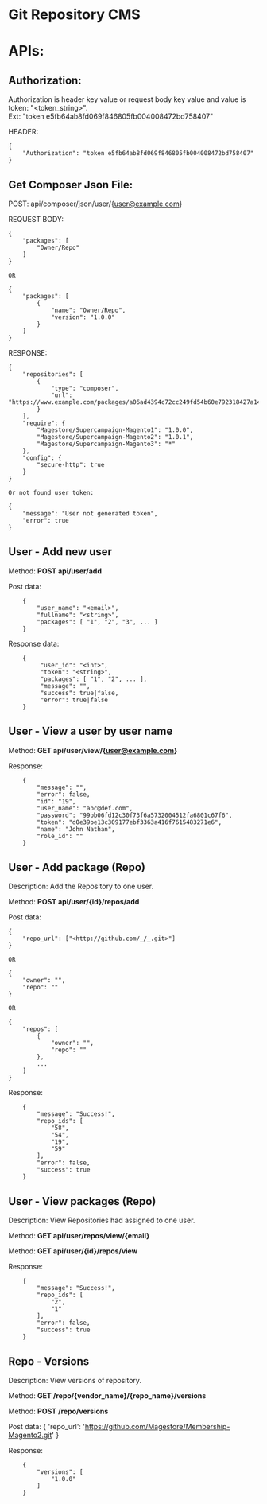 # Git Repository CMS

# APIs:

## Authorization:

 Authorization is header key value or request body key value and value is token: "&lt;token_string&gt;". <br/>
 Ext: "token e5fb64ab8fd069f846805fb004008472bd758407"

HEADER:

    {
        "Authorization": "token e5fb64ab8fd069f846805fb004008472bd758407"
    }



## Get Composer Json File:

POST: api/composer/json/user/{user@example.com}

REQUEST BODY:

    {
        "packages": [
            "Owner/Repo"
        ]
    }

    OR

    {
        "packages": [
            {
                "name": "Owner/Repo",
                "version": "1.0.0"
            }
        ]
    }

RESPONSE:

    {
        "repositories": [
            {
                "type": "composer",
                "url": "https://www.example.com/packages/a06ad4394c72cc249fd54b60e792318427a14b8f/"
            }
        ],
        "require": {
            "Magestore/Supercampaign-Magento1": "1.0.0",
            "Magestore/Supercampaign-Magento2": "1.0.1",
            "Magestore/Supercampaign-Magento3": "*"
        },
        "config": {
            "secure-http": true
        }
    }

    Or not found user token:

    {
        "message": "User not generated token",
        "error": true
    }

## User - Add new user

Method: **POST api/user/add**

Post data:

        {
            "user_name": "<email>",
            "fullname": "<string>",
            "packages": [ "1", "2", "3", ... ]
        }

Response data:

        {
             "user_id": "<int>",
             "token": "<string>",
             "packages": [ "1", "2", ... ],
             "message": "",
             "success": true|false,
             "error": true|false
        }
    
## User - View a user by user name

Method: **GET api/user/view/{user@example.com}**

Response:

        {
            "message": "",
            "error": false,
            "id": "19",
            "user_name": "abc@def.com",
            "password": "99bb06fd12c30f73f6a5732004512fa6801c67f6",
            "token": "d0e39be13c309177ebf3363a416f7615483271e6",
            "name": "John Nathan",
            "role_id": ""
        }

## User - Add package (Repo)
Description: Add the Repository to one user.

Method: **POST api/user/{id}/repos/add**

Post data:
    
    {
        "repo_url": ["<http://github.com/_/_.git>"]
    }
    
    OR
    
    {
        "owner": "", 
        "repo": ""
    }
    
    OR
    
    {
        "repos": [
            {
                "owner": "", 
                "repo": ""
            }, 
            ...
        ]
    }
    

Response:

        {
            "message": "Success!",
            "repo_ids": [
                "58",
                "54",
                "19",
                "59"
            ],
            "error": false,
            "success": true
        }
        

## User - View packages (Repo)
Description: View Repositories had assigned to one user.

Method: **GET api/user/repos/view/{email}**

Method: **GET api/user/{id}/repos/view**

Response:

        {
            "message": "Success!",
            "repo_ids": [
                "2",
                "1"
            ],
            "error": false,
            "success": true
        }
        

## Repo - Versions
Description: View versions of repository.

Method: **GET /repo/{vendor_name}/{repo_name}/versions**

Method: **POST /repo/versions**

Post data: { 'repo_url': 'https://github.com/Magestore/Membership-Magento2.git' }

Response:

        {
            "versions": [
                "1.0.0"
            ]
        }


